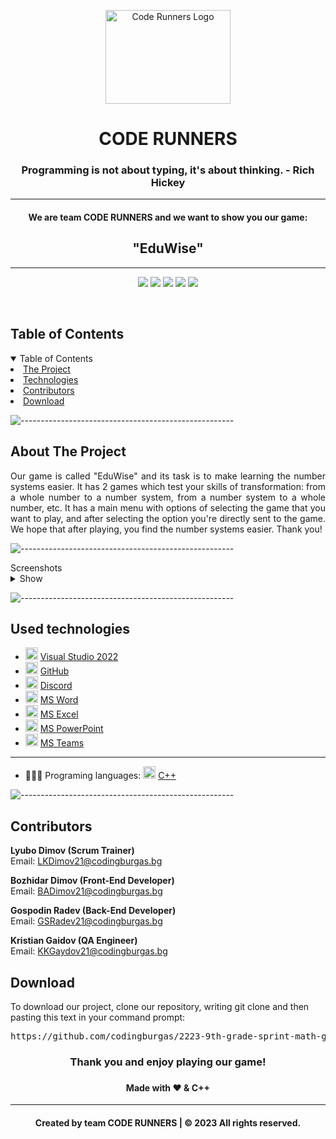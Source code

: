<p align="center">
<img width = "200" height = "150" src = https://cdn.discordapp.com/attachments/1083085329872994330/1084450090967642224/image.png alt="Code Runners Logo">
</p>

<h1 align="center"> CODE RUNNERS </h1>
<h3 align="center"> Programming is not about typing, it's about thinking. - Rich Hickey </h3>  

<hr>
<h4 align="center">We are team CODE RUNNERS and we want to show you our game:</h4>
<h2 align="center">"EduWise"</h2>
<hr>

<p align="center">
<img src = "https://img.shields.io/github/languages/count/codingburgas/2223-9th-grade-sprint-math-games-coderunners?style=for-the-badge">
<img src = "https://img.shields.io/github/contributors/codingburgas/2223-9th-grade-sprint-math-games-coderunners?style=for-the-badge">
<img src = "https://img.shields.io/github/repo-size/codingburgas/2223-9th-grade-sprint-math-games-coderunners?style=for-the-badge">
<img src = "https://img.shields.io/github/last-commit/codingburgas/2223-9th-grade-sprint-math-games-coderunners?style=for-the-badge">
<img src = "https://img.shields.io/github/languages/top/codingburgas/2223-9th-grade-sprint-math-games-coderunners?style=for-the-badge">
<p>
<br>

<!-- TABLE OF CONTENTS -->
<h2 id="table-of-contents">Table of Contents</h2>

<details open="open">
  <summary>Table of Contents</summary>
    <li><a href="#about-the-project">  The Project</a></li>
    <li><a href="#used-technologies">  Technologies</a></li>
    <li><a href="#contributors">   Contributors</a></li>
    <li><a href="#download">    Download</a></li>
</details>

![-----------------------------------------------------](https://raw.githubusercontent.com/andreasbm/readme/master/assets/lines/rainbow.png)

<!-- ABOUT THE PROJECT -->
<h2 id="about-the-project">About The Project</h2>

<p align="justify">
  Our game is called "EduWise" and its task is to make learning the number systems easier. It has 2 games which test your skills of transformation: from a whole number to a number system, from a number system to a whole number, etc. It has a main menu with options of selecting the game that you want to play, and after selecting the option you're directly sent to the game. We hope that after playing, you find the number systems easier. Thank you!
</p>


![-----------------------------------------------------](https://raw.githubusercontent.com/andreasbm/readme/master/assets/lines/rainbow.png)

<summary>Screenshots</summary>
<details>
<summary>Show</summary>
<br>



|                               Game                                    |                               Main Menu                                |
| :-------------------------------------------------------------------: | :--------------------------------------------------------------------: |
| Images to be added.                                                   | <img src="https://cdn.discordapp.com/attachments/819832109031096321/1087027134414991510/image.png" alt="Main Menu Photo">                                                   |

</details>

</td></tr></table>
<p></p>

![-----------------------------------------------------](https://raw.githubusercontent.com/andreasbm/readme/master/assets/lines/rainbow.png)

##  Used technologies
- <img src="https://upload.wikimedia.org/wikipedia/commons/thumb/2/2c/Visual_Studio_Icon_2022.svg/1200px-Visual_Studio_Icon_2022.svg.png" width="20" alt="Visual Studio 2022 Logo"> <a href="https://visualstudio.microsoft.com/vs/">Visual Studio 2022</a>
- <img src="https://github.githubassets.com/images/modules/logos_page/GitHub-Mark.png" width="20" alt="GitHub Logo"> <a href="https://github.com/">GitHub</a>
- <img src="https://www.freepnglogos.com/uploads/discord-logo-png/concours-discord-cartes-voeux-fortnite-france-6.png" width="20" alt="Discord Logo"> <a href="https://discord.com/">Discord</a>
- <img src="https://upload.wikimedia.org/wikipedia/commons/thumb/f/fd/Microsoft_Office_Word_%282019%E2%80%93present%29.svg/2203px-Microsoft_Office_Word_%282019%E2%80%93present%29.svg.png" width="20" alt="MS Word Logo"> <a href="https://en.wikipedia.org/wiki/Microsoft_Word">MS Word</a>
- <img src="https://upload.wikimedia.org/wikipedia/commons/thumb/3/34/Microsoft_Office_Excel_%282019%E2%80%93present%29.svg/2203px-Microsoft_Office_Excel_%282019%E2%80%93present%29.svg.png" width="20" alt="MS Excel Logo"> <a href="https://en.wikipedia.org/wiki/Microsoft_Excel">MS Excel</a>
- <img src="https://upload.wikimedia.org/wikipedia/commons/3/3b/Microsoft_PowerPoint_Logo.png" width="20" alt="MS PowerPoint Logo"> <a href="https://bg.wikipedia.org/wiki/Microsoft_PowerPoint">MS PowerPoint</a>
- <img src="https://upload.wikimedia.org/wikipedia/commons/thumb/c/c9/Microsoft_Office_Teams_%282018%E2%80%93present%29.svg/2203px-Microsoft_Office_Teams_%282018%E2%80%93present%29.svg.png" width="20" alt="MS Teams Logo"> <a href="https://www.microsoft.com/en-us/microsoft-teams/group-chat-software">MS Teams</a>
-----------------------------------------------------------------------------------------------------------------------------------
- 👩🏻‍💻 Programing languages: <img src="https://brandslogos.com/wp-content/uploads/thumbs/c-logo-vector.svg" width="20" alt="C++ Logo"> <a href="https://cplusplus.com/">C++</a>


![-----------------------------------------------------](https://raw.githubusercontent.com/andreasbm/readme/master/assets/lines/rainbow.png)

<!-- CONTRIBUTORS -->
<h2 id="contributors">Contributors</h2>

<p>


  <b>Lyubo Dimov (Scrum Trainer)</b> <br>
  Email: <a>LKDimov21@codingburgas.bg</a> <br>

  <b>Bozhidar Dimov (Front-End Developer)</b> <br>
  Email: <a>BADimov21@codingburgas.bg</a> <br>

  <b>Gospodin Radev (Back-End Developer)</b> <br>
  Email: <a>GSRadev21@codingburgas.bg</a> <br>

  <b>Kristian Gaidov (QA Engineer)</b> <br>
  Email: <a>KKGaydov21@codingburgas.bg</a> <br>


</p>

<h2 id="download">Download</h2>

<p>To download our project, clone our repository, writing git clone and then pasting this text in your command prompt:</p>

<pre>https://github.com/codingburgas/2223-9th-grade-sprint-math-games-coderunners.git</pre>

<h3 align="center"> Thank you and enjoy playing our game! <h3>
<h4 align="center"> Made with ❤️ & C++ </h4>
<hr>
<h4 align="center"> Created by team CODE RUNNERS | &copy 2023 All rights reserved.</h4>
